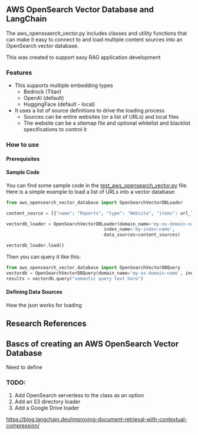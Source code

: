 ## AWS OpenSearch Vector Database and LangChain
The aws_openssaerch_vector.py includes classes and utility functions that can make it easy to connect to
and load multiple content sources into an OpenSearch vector database.

This was created to support easy RAG application development

### Features
- This supports multiple embedding types
  - Bedrock (Titan)
  - OpenAI (default)
  - HuggingFace (default - local)
- It uses a list of source definitions to drive the loading process
   - Sources can be entire websites (or a list of URLs) and local files
   - The website can be a sitemap file and optional whitelist and blacklist specifications to control it

### How to use

#### Prerequisites

#### Sample Code
You can find some sample code in the [test_aws_opensearch_vector.py](test_aws_opensearch_vector.py) file.  
Here is a simple example to load a list of URLs into a vector database:
```python
from aws_opensearch_vector_database import OpenSearchVectorDBLoader

content_source = [{"name": "Reports", "type": "Website", "items": url_list}]

vectordb_loader = OpenSearchVectorDBLoader(domain_name='my-os-domain-name',  
                                     index_name='my-index-name',
                                     data_sources=content_sources)

vectordb_loader.load()
```
Then you can query it like this: 
```python
from aws_opensearch_vector_database import OpenSearchVectorDBQuery
vectordb = OpenSearchVectorDBQuery(domain_name='my-os-domain-name', index_name='my-index-name')
results = vectordb.query("semantic query text here")

```
#### Defining Data Sources
How the json works for loading

## Research References

## Bascs of creating an AWS OpenSearch Vector Database
Need to define


### TODO:
1. Add OpenSearch serverless to the class as an option
2. Add an S3 directory loader
3. Add a Google Drive loader


https://blog.langchain.dev/improving-document-retrieval-with-contextual-compression/

